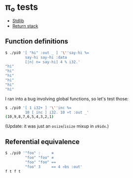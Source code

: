 # π₀ tests
+ [Stdlib](pi0-stdlib.md)
+ [Return stack](pi0-return-stack.md)


## Function definitions
```bash
$ ./pi0 '[ "hi" :out _ ] '\''say-hi %=
         say-hi say-hi :data
         [|n| n= say-hi] 4 % i32.'
"hi"
"hi"
"hi"
"hi"
"hi"
"hi"
```

I ran into a bug involving global functions, so let's test those:

```bash
$ ./pi0 '[ 1 i32+ ] '\''inc %=
         10 [ inc ] i32. 10 »t :out _'
(10,9,8,7,6,5,4,3,2,1)
```

(Update: it was just an `osize`/`isize` mixup in `o9idx`.)


## Referential equivalence
```bash
$ ./pi0 '"foo" :     ≡
         "foo" "foo" ≡
         "foo" "foo" ==
         "foo" 3     == 4 »bs :out'
f t f t
```
